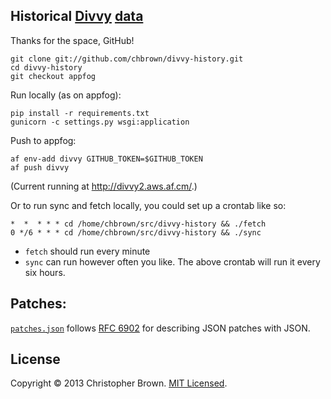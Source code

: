 ## Historical [Divvy](http://divvybikes.com/) [data](http://divvybikes.com/stations/json)

Thanks for the space, GitHub!

    git clone git://github.com/chbrown/divvy-history.git
    cd divvy-history
    git checkout appfog

Run locally (as on appfog):

    pip install -r requirements.txt
    gunicorn -c settings.py wsgi:application

Push to appfog:

    af env-add divvy GITHUB_TOKEN=$GITHUB_TOKEN
    af push divvy

(Current running at http://divvy2.aws.af.cm/.)

Or to run sync and fetch locally, you could set up a crontab like so:

    *  *  * * * cd /home/chbrown/src/divvy-history && ./fetch
    0 */6 * * * cd /home/chbrown/src/divvy-history && ./sync


* `fetch` should run every minute
* `sync` can run however often you like. The above crontab will run it every six hours.


## Patches:

[`patches.json`](patches.json) follows
[RFC 6902](http://tools.ietf.org/html/rfc6902) for describing JSON patches with JSON.


## License

Copyright © 2013 Christopher Brown. [MIT Licensed](LICENSE).
